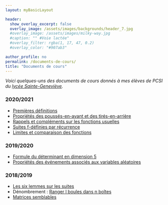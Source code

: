 ```yaml
---
layout: myBasicLayout

header:
  show_overlay_excerpt: false
  overlay_image: /assets/images/backgrounds/header_7.jpg
  #overlay_image: /assets/images/milky-way.jpg
  #caption: "" #Voie lactée"
  #overlay_filter: rgba(1, 17, 47, 0.2)
  #overlay_color: "#907ab3"

author_profile: no
permalink: /documents-de-cours/
title: "Documents de cours"
---
```


*Voici quelques-uns des documents de cours donnés à mes élèves de PCSI du [lycée Sainte-Geneviève](https://www.bginette.com).*


### 2020/2021
- [Premières définitions](premieres_definitions.pdf)
- [Propriétés des poussés-en-avant et des tirés-en-arrière](proprietes_des_pousses_et_des_tires.pdf)
- [Rappels et compléments sur les fonctions usuelles](rappels_et_complements_fonctions.pdf)
- [Suites f-définies par récurrence](PCSI_2020_21_suites_f_recurrentes.pdf)
- [Limites et comparaison des fonctions](PCSI_2020_21_limites_et_comparaisons.pdf)


### 2019/2020
- [Formule du déterminant en dimension 5](2019_20_PCSI_determinant_en_dimension_5.pdf)
- [Propriétés des événements associés aux variables aléatoires](proprietes_des_evenements_associes_aux_VA.pdf)

### 2018/2019
- [Les six lemmes sur les suites](2018_19_les_six_lemmes.pdf)
- Dénombrement : [Ranger l boules dans n boîtes](boules_indiscernables.pdf)
- [Matrices semblables](2018_2019_matrices_semblables.pdf)